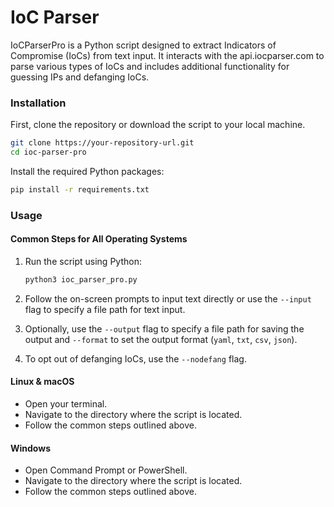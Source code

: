 # IoC Parser

IoCParserPro is a Python script designed to extract Indicators of Compromise (IoCs) from text input. It interacts with the api.iocparser.com to parse various types of IoCs and includes additional functionality for guessing IPs and defanging IoCs.

### Installation

First, clone the repository or download the script to your local machine.

```bash
git clone https://your-repository-url.git
cd ioc-parser-pro
```

Install the required Python packages:

```bash
pip install -r requirements.txt
```

### Usage

#### Common Steps for All Operating Systems

1. Run the script using Python:

   ```bash
   python3 ioc_parser_pro.py
   ```

2. Follow the on-screen prompts to input text directly or use the `--input` flag to specify a file path for text input.

3. Optionally, use the `--output` flag to specify a file path for saving the output and `--format` to set the output format (`yaml`, `txt`, `csv`, `json`).

4. To opt out of defanging IoCs, use the `--nodefang` flag.

#### Linux & macOS

- Open your terminal.
- Navigate to the directory where the script is located.
- Follow the common steps outlined above.

#### Windows

- Open Command Prompt or PowerShell.
- Navigate to the directory where the script is located.
- Follow the common steps outlined above.
